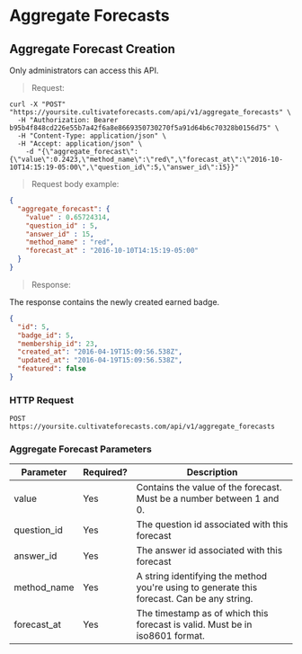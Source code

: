 
# Aggregate Forecasts

## Aggregate Forecast Creation

Only administrators can access this API.

> Request:

```shell
curl -X "POST" "https://yoursite.cultivateforecasts.com/api/v1/aggregate_forecasts" \
  -H "Authorization: Bearer b95b4f848cd226e55b7a42f6a8e8669350730270f5a91d64b6c70328b0156d75" \
  -H "Content-Type: application/json" \
  -H "Accept: application/json" \
	-d "{\"aggregate_forecast\":{\"value\":0.2423,\"method_name\":\"red\",\"forecast_at\":\"2016-10-10T14:15:19-05:00\",\"question_id\":5,\"answer_id\":15}}"
```

> Request body example:

```json
{
  "aggregate_forecast": {
    "value" : 0.65724314,
    "question_id" : 5,
    "answer_id" : 15,
    "method_name" : "red",
    "forecast_at" : "2016-10-10T14:15:19-05:00"
  }
}
```


> Response:

The response contains the newly created earned badge.

```json
{
  "id": 5,
  "badge_id": 5,
  "membership_id": 23,
  "created_at": "2016-04-19T15:09:56.538Z",
  "updated_at": "2016-04-19T15:09:56.538Z",
  "featured": false
}
```

### HTTP Request

`POST https://yoursite.cultivateforecasts.com/api/v1/aggregate_forecasts`


### Aggregate Forecast Parameters

Parameter | Required? | Description
--------- | --------- | -----------
value | Yes | Contains the value of the forecast. Must be a number between 1 and 0.
question_id | Yes | The question id associated with this forecast
answer_id | Yes | The answer id associated with this forecast
method_name | Yes | A string identifying the method you're using to generate this forecast. Can be any string.
forecast_at | Yes | The timestamp as of which this forecast is valid. Must be in iso8601 format.
